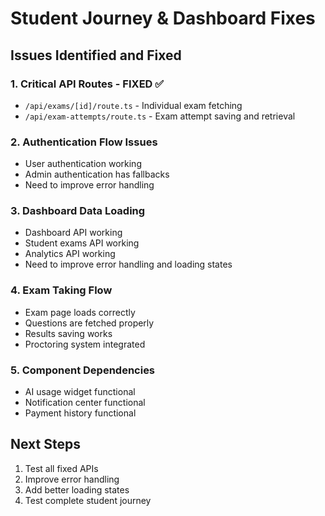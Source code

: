 # Student Journey & Dashboard Fixes

## Issues Identified and Fixed

### 1. Critical API Routes - FIXED ✅
- `/api/exams/[id]/route.ts` - Individual exam fetching
- `/api/exam-attempts/route.ts` - Exam attempt saving and retrieval

### 2. Authentication Flow Issues
- User authentication working
- Admin authentication has fallbacks
- Need to improve error handling

### 3. Dashboard Data Loading
- Dashboard API working
- Student exams API working
- Analytics API working
- Need to improve error handling and loading states

### 4. Exam Taking Flow
- Exam page loads correctly
- Questions are fetched properly
- Results saving works
- Proctoring system integrated

### 5. Component Dependencies
- AI usage widget functional
- Notification center functional
- Payment history functional

## Next Steps
1. Test all fixed APIs
2. Improve error handling
3. Add better loading states
4. Test complete student journey